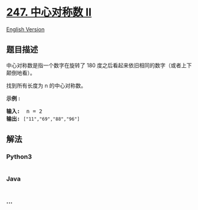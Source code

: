 # [247. 中心对称数 II](https://leetcode-cn.com/problems/strobogrammatic-number-ii)

[English Version](https://cdn.jsdelivr.net/gh/doocs/leetcode@main/solution/0200-0299/0247.Strobogrammatic%20Number%20II/README_EN.md)

## 题目描述

<!-- 这里写题目描述 -->

<p>中心对称数是指一个数字在旋转了&nbsp;180 度之后看起来依旧相同的数字（或者上下颠倒地看）。</p>

<p>找到所有长度为 n 的中心对称数。</p>

<p><strong>示例</strong> <strong>:</strong></p>

<pre><strong>输入:</strong>  n = 2
<strong>输出:</strong> <code>[&quot;11&quot;,&quot;69&quot;,&quot;88&quot;,&quot;96&quot;]</code>
</pre>


## 解法

<!-- 这里可写通用的实现逻辑 -->

<!-- tabs:start -->

### **Python3**

<!-- 这里可写当前语言的特殊实现逻辑 -->

```python

```

### **Java**

<!-- 这里可写当前语言的特殊实现逻辑 -->

```java

```

### **...**

```

```

<!-- tabs:end -->
